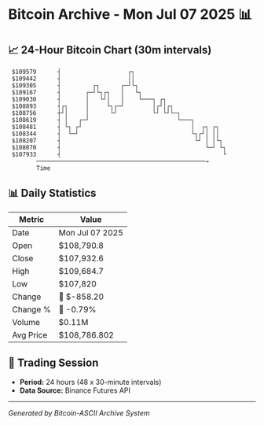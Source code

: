 # Bitcoin Archive - Mon Jul 07 2025 📊

## 📈 24-Hour Bitcoin Chart (30m intervals)

```
 $109579      ┤                   ┌┐                           
 $109442      ┤                   ││                           
 $109305      ┤         ┌┐      ┌─┘└┐                          
 $109167      ┤       ┌─┘└┐┌┐   │   └┐                         
 $109030      ┤       │   └┘│   │    └───┐ ┌┐                  
 $108893      ┤┌┐     │     └┐┌─┘        │┌┘│┌┐                
 $108756      ┼┘│     │      └┘          └┘ └┘└─┐              
 $108619      ┤ │   ┌─┘                         └───┐          
 $108481      ┤ └┐ ┌┘                               │  ┌┐ ┌┐   
 $108344      ┤  └─┘                                └┐┌┘│ ││   
 $108207      ┤                                      └┘ │ │└┐  
 $108070      ┤                                         └─┘ └┐ 
 $107933      ┤                                              └ 
        ────────────────────────────────────────────────→
        Time
```

## 📊 Daily Statistics

| Metric | Value |
|--------|-------|
| Date | Mon Jul 07 2025 |
| Open | $108,790.8 |
| Close | $107,932.6 |
| High | $109,684.7 |
| Low | $107,820 |
| Change | 🔴 $-858.20 |
| Change % | 🔴 -0.79% |
| Volume | $0.11M |
| Avg Price | $108,786.802 |

## 📅 Trading Session

- **Period:** 24 hours (48 x 30-minute intervals)
- **Data Source:** Binance Futures API

---
*Generated by Bitcoin-ASCII Archive System*
